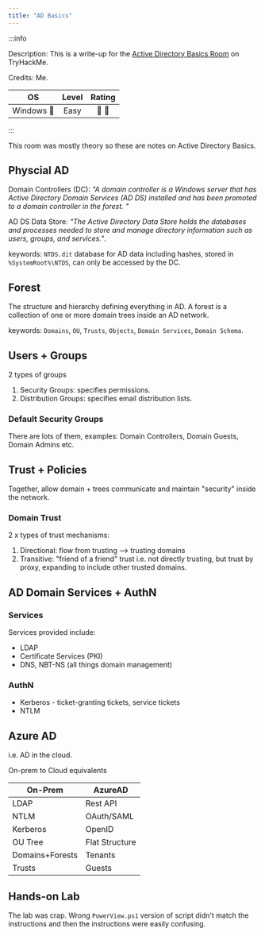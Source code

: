 ```yaml
---
title: "AD Basics"
---
```


:::info

Description: This is a write-up for the [Active Directory Basics Room](https://tryhackme.com/room/activedirectorybasics) on TryHackMe.

Credits: Me.

|OS|Level|Rating
|:---:|:-----:|:-----:|
|Windows &#xf17a;|Easy|&#xf058; &#xf058;|

:::

This room was mostly theory so these are notes on Active Directory Basics.

## Physcial AD

Domain Controllers (DC): _"A domain controller is a Windows server that has Active Directory Domain Services (AD DS) installed and has been promoted to a domain controller in the forest. "_

AD DS Data Store: _"The Active Directory Data Store holds the databases and processes needed to store and manage directory information such as users, groups, and services."_.

keywords: `NTDS.dit` database for AD data including hashes, stored in `%SystemRoot%\NTDS`, can only be accessed by the DC.

## Forest

The structure and hierarchy defining everything in AD. A forest is a collection of one or more domain trees inside an AD network.

keywords: `Domains`, `OU`, `Trusts`, `Objects`, `Domain Services`, `Domain Schema`.

## Users + Groups

2 types of groups

1. Security Groups: specifies permissions.
2. Distribution Groups: specifies email distribution lists.

### Default Security Groups

There are lots of them, examples: Domain Controllers, Domain Guests, Domain Admins etc.

## Trust + Policies

Together, allow domain + trees communicate and maintain "security" inside the network.

### Domain Trust

2 x types of trust mechanisms:

1. Directional: flow from trusting --> trusting domains
2. Transitive: "friend of a friend" trust i.e. not directly trusting, but trust by proxy, expanding to include other trusted domains.

## AD Domain Services + AuthN

### Services

Services provided include:

- LDAP
- Certificate Services (PKI)
- DNS, NBT-NS (all things domain management)

### AuthN

- Kerberos - ticket-granting tickets, service tickets
- NTLM

## Azure AD

i.e. AD in the cloud.

On-prem to Cloud equivalents

|On-Prem|AzureAD|
|---|---|
|LDAP|Rest API|
|NTLM|OAuth/SAML|
|Kerberos|OpenID|
|OU Tree|Flat Structure|
|Domains+Forests|Tenants|
|Trusts|Guests|

## Hands-on Lab

The lab was crap. Wrong `PowerView.ps1` version of script didn't match the instructions and then the instructions were easily confusing.
